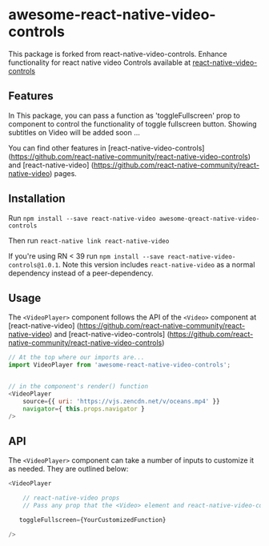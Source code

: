 # awesome-react-native-video-controls
This package is forked from react-native-video-controls.
Enhance functionality for react native video Controls available at [react-native-video-controls](https://github.com/react-native-community/react-native-video-controls)
## Features
In This package, you can pass a function as 'toggleFullscreen' prop to component to control the functionality of toggle fullscreen button.
Showing subtitles on Video will be added soon ... 

You can find other features in [react-native-video-controls] (https://github.com/react-native-community/react-native-video-controls)
and [react-native-video] (https://github.com/react-native-community/react-native-video) pages.

## Installation
Run `npm install --save react-native-video awesome-qreact-native-video-controls`

Then run `react-native link react-native-video`

If you're using RN < 39 run `npm install --save react-native-video-controls@1.0.1`. Note this version includes `react-native-video` as a normal dependency instead of a peer-dependency.

## Usage
The `<VideoPlayer>` component follows the API of the `<Video>` component at [react-native-video] (https://github.com/react-native-community/react-native-video) and [react-native-video-controls] (https://github.com/react-native-community/react-native-video-controls)

```javascript
// At the top where our imports are...
import VideoPlayer from 'awesome-react-native-video-controls';


// in the component's render() function
<VideoPlayer
    source={{ uri: 'https://vjs.zencdn.net/v/oceans.mp4' }}
    navigator={ this.props.navigator }
/>

```

## API
The `<VideoPlayer>` component can take a number of inputs to customize it as needed. They are outlined below:

```javascript
<VideoPlayer

    // react-native-video props
    // Pass any prop that the <Video> element and react-native-video-controls may accept

   toggleFullscreen={YourCustomizedFunction}

/>
```
